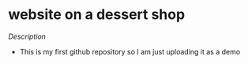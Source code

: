 # website on a dessert shop
_Description_
  * This is my first github repository so I am just uploading it as a demo


